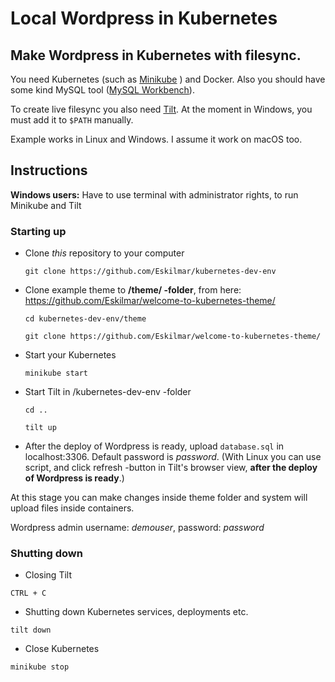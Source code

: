 # Local Wordpress in Kubernetes

Make Wordpress in Kubernetes with filesync.
------

You need Kubernetes (such as [Minikube](https://minikube.sigs.k8s.io/docs/) ) and Docker.
Also you should have some kind MySQL tool ([MySQL Workbench](https://dev.mysql.com/downloads/workbench/)).

To create live filesync you also need [Tilt](https://tilt.dev/).
At the moment in Windows, you must add it to `$PATH` manually.

Example works in Linux and Windows. I assume it work on macOS too.

## Instructions

**Windows users:** Have to use terminal with administrator rights, to run Minikube and Tilt

### Starting up
  * Clone *this* repository to your computer
  
    `git clone https://github.com/Eskilmar/kubernetes-dev-env`
  * Clone example theme to **/theme/ -folder**, from here: https://github.com/Eskilmar/welcome-to-kubernetes-theme/
  
    `cd kubernetes-dev-env/theme`
    
    `git clone https://github.com/Eskilmar/welcome-to-kubernetes-theme/`
    
  * Start your Kubernetes 
  
    `minikube start`
    
  * Start Tilt in /kubernetes-dev-env -folder
  
    `cd ..`
    
    `tilt up`
    
  * After the deploy of Wordpress is ready, upload `database.sql` in localhost:3306. Default password is *password*.
  (With Linux you can use script, and click refresh -button in Tilt's browser view, **after the deploy of Wordpress is ready**.)

At this stage you can make changes inside theme folder and system will upload files inside containers.

   Wordpress admin username: *demouser*, password: *password*

### Shutting down

  * Closing Tilt
  
  `CTRL + C`
  
  * Shutting down Kubernetes services, deployments etc.
  
  `tilt down`
  
  * Close Kubernetes
  
  `minikube stop`
